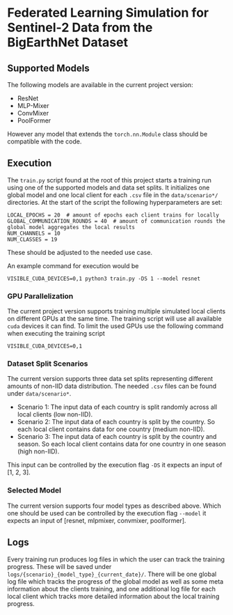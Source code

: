 # Federated Learning Simulation for Sentinel-2 Data from the BigEarthNet Dataset

## Supported Models

The following models are available in the current project version:

<!-- TODO: add paper links for each model type -->

- ResNet
- MLP-Mixer
- ConvMixer
- PoolFormer

However any model that extends the `torch.nn.Module` class should be compatible with the code.

## Execution

The `train.py` script found at the root of this project starts a training run using one of the supported models and data set splits. It initializes one global model and one local client for each `.csv` file in the `data/scenario*/` directories. At the start of the script the following hyperparameters are set:

```
LOCAL_EPOCHS = 20  # amount of epochs each client trains for locally
GLOBAL_COMMUNICATION_ROUNDS = 40  # amount of communication rounds the global model aggregates the local results
NUM_CHANNELS = 10
NUM_CLASSES = 19
```

These should be adjusted to the needed use case.

An example command for execution would be

```
VISIBLE_CUDA_DEVICES=0,1 python3 train.py -DS 1 --model resnet
```

### GPU Parallelization

The current project version supports training multiple simulated local clients on different GPUs at the same time. The training script will use all available `cuda` devices it can find. To limit the used GPUs use the following command when executing the training script

```
VISIBLE_CUDA_DEVICES=0,1
```

### Dataset Split Scenarios

The current version supports three data set splits representing different amounts of non-IID data distribution. The needed `.csv` files can be found under `data/scenario*`.

- Scenario 1: The input data of each country is split randomly across all local clients (low non-IID).
- Scenario 2: The input data of each country is split by the country. So each local client contains data for one country (medium non-IID).
- Scenario 3: The input data of each country is split by the country and season. So each local client contains data for one country in one season (high non-IID).

This input can be controlled by the execution flag `-DS` it expects an input of [1, 2, 3].

### Selected Model

The current version supports four model types as described above. Which one should be used can be controlled by the execution flag `--model` it expects an input of [resnet, mlpmixer, convmixer, poolformer].

## Logs

Every training run produces log files in which the user can track the training progress. These will be saved under `logs/{scenario}_{model_type}_{current_date}/`. There will be one global log file which tracks the progress of the global model as well as some meta information about the clients training, and one additional log file for each local client which tracks more detailed information about the local training progress.
